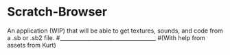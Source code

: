 # Scratch-Browser
An application (WIP) that will be able to get textures, sounds, and code from a .sb or .sb2 file.
#___________________________________
#(With help from assets from Kurt)

